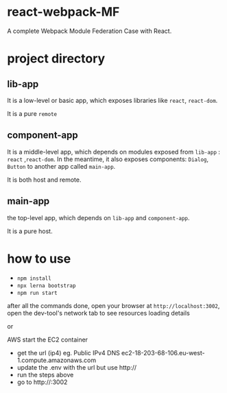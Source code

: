 # react-webpack-MF

A complete Webpack Module Federation Case with React.

# project directory

## lib-app

It is a low-level or basic app, which exposes libraries like `react`, `react-dom`.

It is a pure `remote`

## component-app

It is a middle-level app, which depends on modules exposed from `lib-app` : `react` ,`react-dom`. In the meantime, it also exposes components: `Dialog`, `Button` to another app called `main-app`.

It is both host and remote.

## main-app

the top-level app, which depends on `lib-app` and `component-app`.

It is a pure host.

# how to use

- `npm install`
- `npx lerna bootstrap`
- `npm run start`

after all the commands done, open your browser at `http://localhost:3002`, open the dev-tool's network tab to see resources loading details

or 

AWS start the EC2 container
- get the url (ip4) eg.
  Public IPv4 DNS
  ec2-18-203-68-106.eu-west-1.compute.amazonaws.com
- update the .env with the url but use http://
- run the steps above
- go to http://<url>:3002
